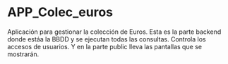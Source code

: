 # APP_Colec_euros

Aplicación para gestionar la colección de Euros.
Esta es la parte backend donde estáa la BBDD y se ejecutan todas las consultas. Controla los accesos de usuarios. Y en la parte public lleva las pantallas que se mostrarán.

